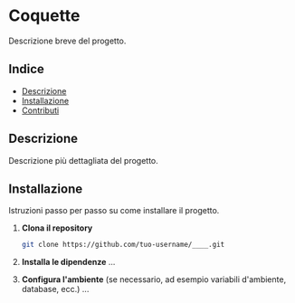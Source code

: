 # Coquette

Descrizione breve del progetto.

## Indice
- [Descrizione](#descrizione)
- [Installazione](#installazione)
- [Contributi](#contributi)

## Descrizione

Descrizione più dettagliata del progetto.

## Installazione

Istruzioni passo per passo su come installare il progetto.

1. **Clona il repository**
    ```bash
    git clone https://github.com/tuo-username/____.git
    ```

2. **Installa le dipendenze**
    ...

3. **Configura l'ambiente** (se necessario, ad esempio variabili d'ambiente, database, ecc.)
     ...
